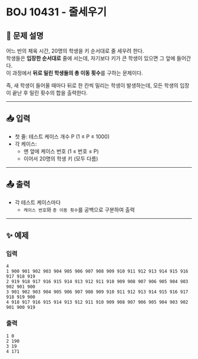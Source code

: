 # BOJ 10431 - 줄세우기

## 📌 문제 설명
어느 반의 체육 시간, 20명의 학생을 키 순서대로 줄 세우려 한다.  
학생들은 **입장한 순서대로** 줄에 서는데, 자기보다 키가 큰 학생이 있으면 그 앞에 들어간다.  
이 과정에서 **뒤로 밀린 학생들의 총 이동 횟수**를 구하는 문제이다.

즉, 새 학생이 들어올 때마다 뒤로 한 칸씩 밀리는 학생이 발생하는데, 모든 학생의 입장이 끝난 후 밀린 횟수의 합을 출력한다.

---

## 📥 입력
- 첫 줄: 테스트 케이스 개수 P (1 ≤ P ≤ 1000)
- 각 케이스:
    - 맨 앞에 케이스 번호 (1 ≤ 번호 ≤ P)
    - 이어서 20명의 학생 키 (모두 다름)

---

## 📤 출력
- 각 테스트 케이스마다
    - `케이스 번호`와 `총 이동 횟수`를 공백으로 구분하여 출력

---

## ✨ 예제
### 입력
```
4
1 900 901 902 903 904 905 906 907 908 909 910 911 912 913 914 915 916 917 918 919
2 919 918 917 916 915 914 913 912 911 910 909 908 907 906 905 904 903 902 901 900
3 901 902 903 904 905 906 907 908 909 910 911 912 913 914 915 916 917 918 919 900
4 918 917 916 915 914 913 912 911 910 909 908 907 906 905 904 903 902 901 900 919
```

### 출력
```
1 0
2 190
3 19
4 171
```